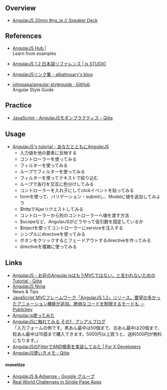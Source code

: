 ## Overview

- [AngularJS 20min #ng_jp // Speaker Deck](https://speakerdeck.com/naoya/angularjs-20min-number-ng-jp)


## References

- [AngularJS Hub |](http://www.angularjshub.com/)  
  Learn from examples

- [AngularJS 1.2 日本語リファレンス | js STUDIO](http://js.studio-kingdom.com/angularjs)

- [AngularJSリンク集 - albatrosary's blog](http://albatrosary.hateblo.jp/entry/2014/09/07/214630)

- [johnpapa/angular-styleguide · GitHub](https://github.com/johnpapa/angular-styleguide)  
  Angular Style Guide


## Practice
- [JavaScript - AngularJSモダンプラクティス - Qiita](http://qiita.com/armorik83/items/5542daed0c408cb9f605)


## Usage

- [AngularJS's tutorial - あなたとともにAngularJS](http://lab.hisasann.com/AngularJSTutorial/)
    - 入力値を他の要素に反映する
    - コントローラーを使ってみる
    - フィルターを使ってみる
    - ループでフィルターを使ってみる
    - フィルターを使ってテキストで絞り込む
    - ループで各行を交互に色分けしてみる
    - コントローラーを入れ子にしてclickイベントを貼ってみる
    - formを使って、バリデーション・submitし、Modelに値を追加してみよう
    - $httpでAjaxリクエストしてみる
    - コントローラーから別のコントローラーへ値を渡す方法
    - $scopeなど、AngularJSがどうやって仮引数を固定しているか
    - $injectを使ってコントローラーにserviceを注入する
    - シンプルにdirectiveを使ってみる
    - ボタンをクリックするとフェードアウトするdirectiveを作ってみる
    - directiveを複雑に使ってみる 


## Links

- [AngularJS - お前のAngular.jsはもうMVCではない。と言われないためのTutorial - Qiita](http://qiita.com/icoxfog417/items/2ac773c33a8b34288551)
- [AngularJS Ninja](http://angularjsninja.com/)  
  News & Tips
- [JavaScript MVCフレームワーク「AngularJS 1.2」リリース。要望の多かったアニメーション機能が追加、脆弱なコードを制限するモードも － Publickey](http://www.publickey1.jp/blog/13/javascript_mvcangularjs_12.html)
- [Angular.js使ってみた](http://koba04.com/slide/get-started-angularjs/#/)
- [AngularJSに触れてみる その1 : アシアルブログ](http://blog.asial.co.jp/1197)  
  「入力フォームの例です。黒あん最中は50個まで、白あん最中は20個まで、粒あん最中は15個まで購入できます。5000円以上買うと、送料500円が無料になります。」
- [AngularJSのFilterでAND検索を実装してみた | For X Developers](http://yutarotanaka.com/blog/angularjs-custom-filter/)
- [AngularJS使い方メモ - Qiita](http://qiita.com/opengl-8080/items/2fe0a20c314b1c824cc5)

#### monetize
- [AngularJS & Adsense - Google グループ](https://groups.google.com/forum/#!topic/angular/eyVo4XU04uk)
- [Real World Challenges in Single Page Apps](http://www.htmlxprs.com/post/16/real-world-challenges-in-single-page-apps)
